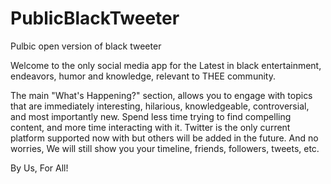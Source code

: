 # PublicBlackTweeter
Pulbic open version of black tweeter

Welcome to the only social media app for the Latest in black entertainment, endeavors, humor and knowledge, relevant to THEE community.

The main "What's Happening?" section, allows you to engage with topics that are immediately interesting, hilarious, knowledgeable, controversial, and most importantly new. Spend less time trying to find compelling content, and more time interacting with it. Twitter is the only current platform supported now with but others will be added in the future. And no worries, We will still show you your timeline, friends, followers, tweets, etc.

By Us, For All!
